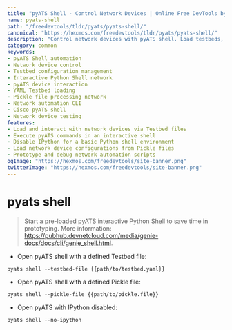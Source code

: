 ```yaml
---
title: "pyATS Shell - Control Network Devices | Online Free DevTools by Hexmos"
name: pyats-shell
path: "/freedevtools/tldr/pyats/pyats-shell/"
canonical: "https://hexmos.com/freedevtools/tldr/pyats/pyats-shell/"
description: "Control network devices with pyATS shell. Load testbeds, execute commands, and interact with network devices programmatically. Free online tool, no registration required."
category: common
keywords:
- pyATS Shell automation
- Network device control
- Testbed configuration management
- Interactive Python Shell network
- pyATS device interaction
- YAML Testbed loading
- Pickle file processing network
- Network automation CLI
- Cisco pyATS shell
- Network device testing
features:
- Load and interact with network devices via Testbed files
- Execute pyATS commands in an interactive shell
- Disable IPython for a basic Python shell environment
- Load network device configurations from Pickle files
- Prototype and debug network automation scripts
ogImage: "https://hexmos.com/freedevtools/site-banner.png"
twitterImage: "https://hexmos.com/freedevtools/site-banner.png"
---
```


# pyats shell

> Start a pre-loaded pyATS interactive Python Shell to save time in prototyping.
> More information: <https://pubhub.devnetcloud.com/media/genie-docs/docs/cli/genie_shell.html>.

- Open pyATS shell with a defined Testbed file:

`pyats shell --testbed-file {{path/to/testbed.yaml}}`

- Open pyATS shell with a defined Pickle file:

`pyats shell --pickle-file {{path/to/pickle.file}}`

- Open pyATS with IPython disabled:

`pyats shell --no-ipython`

